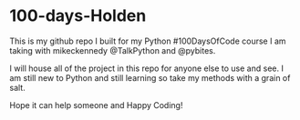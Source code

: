 # 100-days-Holden

This is my github repo I built for my Python #100DaysOfCode course I am taking with mikeckennedy @TalkPython and @pybites.

I will house all of the project in this repo for anyone else to use and see. I am still new to Python and still learning so take my methods with a grain of salt.

Hope it can help someone and Happy Coding!
